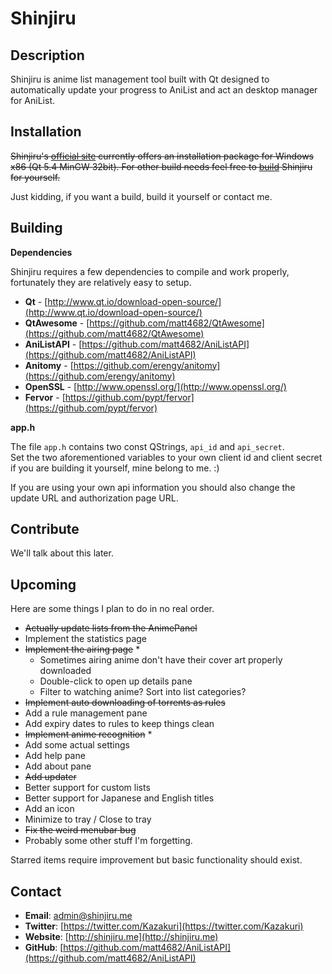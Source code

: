 # Shinjiru #

## Description ##

Shinjiru is anime list management tool built with Qt designed to automatically update your progress to AniList and act an desktop manager for AniList.

## Installation ##

<strike>Shinjiru's [official site](http://app.shinjiru.me/) currently offers an installation package for Windows x86 (Qt 5.4 MinGW 32bit). For other build needs feel free to [build](#Building) Shinjiru for yourself.</strike>

Just kidding, if you want a build, build it yourself or contact me.

## Building ##

**Dependencies**

Shinjiru requires a few dependencies to compile and work properly, fortunately they are relatively easy to setup.

- **Qt** - [http://www.qt.io/download-open-source/](http://www.qt.io/download-open-source/)
- **QtAwesome** - [https://github.com/matt4682/QtAwesome](https://github.com/matt4682/QtAwesome)
- **AniListAPI** - [https://github.com/matt4682/AniListAPI](https://github.com/matt4682/AniListAPI)
- **Anitomy** - [https://github.com/erengy/anitomy](https://github.com/erengy/anitomy)
- **OpenSSL** - [http://www.openssl.org/](http://www.openssl.org/)
- **Fervor** - [https://github.com/pypt/fervor](https://github.com/pypt/fervor)

**app.h**

The file `app.h` contains two const QStrings, `api_id` and `api_secret`.  
Set the two aforementioned variables to your own client id and client secret if you are building it yourself, mine belong to me. :)

If you are using your own api information you should also change the update URL and authorization page URL.

## Contribute ##

We'll talk about this later.

## Upcoming ##

Here are some things I plan to do in no real order.

+ <s>Actually update lists from the AnimePanel</s>
+ Implement the statistics page
+ <s>Implement the airing page</s> *
	+ Sometimes airing anime don't have their cover art properly downloaded
	+ Double-click to open up details pane
	+ Filter to watching anime? Sort into list categories?
+ <s>Implement auto downloading of torrents as rules</s>
+ Add a rule management pane
+ Add expiry dates to rules to keep things clean
+ <s>Implement anime recognition</s> *
+ Add some actual settings
+ Add help pane
+ Add about pane
+ <s>Add updater</s>
+ Better support for custom lists
+ Better support for Japanese and English titles
+ Add an icon
+ Minimize to tray / Close to tray
+ <s>Fix the weird menubar bug</s>
+ Probably some other stuff I'm forgetting.

Starred items require improvement but basic functionality should exist.

## Contact ##

- **Email**: <admin@shinjiru.me>
- **Twitter**: [https://twitter.com/Kazakuri](https://twitter.com/Kazakuri)
- **Website**: [http://shinjiru.me](http://shinjiru.me)
- **GitHub**: [https://github.com/matt4682/AniListAPI](https://github.com/matt4682/AniListAPI)